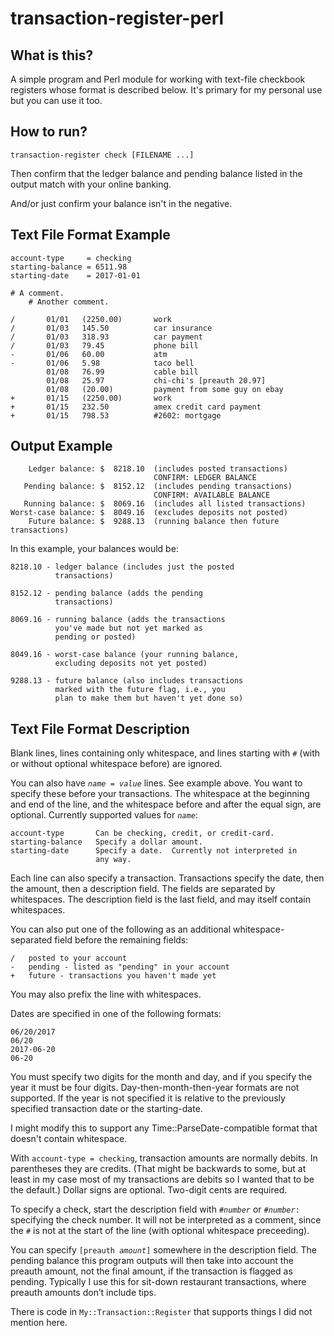 # transaction-register-perl

## What is this?

A simple program and Perl module for working with text-file checkbook
registers whose format is described below.  It's primary for my
personal use but you can use it too.

## How to run?

    transaction-register check [FILENAME ...]

Then confirm that the ledger balance and pending balance listed in the
output match with your online banking.

And/or just confirm your balance isn't in the negative.

## Text File Format Example

    account-type     = checking
    starting-balance = 6511.98
    starting-date    = 2017-01-01
    
    # A comment.
        # Another comment.

    /       01/01   (2250.00)       work
    /       01/03   145.50          car insurance
    /       01/03   318.93          car payment
    /       01/03   79.45           phone bill
    -       01/06   60.00           atm
    -       01/06   5.98            taco bell
            01/08   76.99           cable bill
            01/08   25.97           chi-chi's [preauth 20.97]
            01/08   (20.00)         payment from some guy on ebay
    +       01/15   (2250.00)       work
    +       01/15   232.50          amex credit card payment
    +       01/15   798.53          #2602: mortgage

## Output Example

        Ledger balance: $  8218.10  (includes posted transactions)
                                    CONFIRM: LEDGER BALANCE
       Pending balance: $  8152.12  (includes pending transactions)
                                    CONFIRM: AVAILABLE BALANCE
       Running balance: $  8069.16  (includes all listed transactions)
    Worst-case balance: $  8049.16  (excludes deposits not posted)
        Future balance: $  9288.13  (running balance then future transactions)

In this example, your balances would be:

    8218.10 - ledger balance (includes just the posted
              transactions)

    8152.12 - pending balance (adds the pending
              transactions)

    8069.16 - running balance (adds the transactions
              you've made but not yet marked as
              pending or posted)

    8049.16 - worst-case balance (your running balance,
              excluding deposits not yet posted)

    9288.13 - future balance (also includes transactions
              marked with the future flag, i.e., you
              plan to make them but haven't yet done so)
              
## Text File Format Description

Blank lines, lines containing only whitespace, and lines starting with
`#` (with or without optional whitespace before) are ignored.

You can also have <code><var>name</var> = <var>value</var></code>
lines.  See example above.  You want to specify these before your
transactions.  The whitespace at the beginning and end of the line,
and the whitespace before and after the equal sign, are optional.
Currently supported values for <code><var>name</var></code>:

    account-type       Can be checking, credit, or credit-card.
    starting-balance   Specify a dollar amount.
    starting-date      Specify a date.  Currently not interpreted in
                       any way.

Each line can also specify a transaction.  Transactions specify the
date, then the amount, then a description field.  The fields are
separated by whitespaces.  The description field is the last field,
and may itself contain whitespaces.

You can also put one of the following as an additional
whitespace-separated field before the remaining fields:

    /   posted to your account
    -   pending - listed as "pending" in your account
    +   future - transactions you haven't made yet
    
You may also prefix the line with whitespaces.

Dates are specified in one of the following formats:

	06/20/2017
	06/20
	2017-06-20
	06-20

You must specify two digits for the month and day, and if you specify
the year it must be four digits.  Day-then-month-then-year formats are
not supported.  If the year is not specified it is relative to the
previously specified transaction date or the starting-date.

I might modify this to support any Time::ParseDate-compatible format
that doesn't contain whitespace.

With `account-type = checking`, transaction amounts are normally
debits.  In parentheses they are credits.  (That might be backwards to
some, but at least in my case most of my transactions are debits so I
wanted that to be the default.)  Dollar signs are optional.  Two-digit
cents are required.

To specify a check, start the description field with
<code>#<var>number</var></code> or <code>#<var>number</var>:</code>
specifying the check number.  It will not be interpreted as a comment,
since the `#` is not at the start of the line (with optional
whitespace preceeding).

You can specify <code>[preauth <var>amount</var>]</code> somewhere in
the description field.  The pending balance this program outputs will
then take into account the preauth amount, not the final amount, if
the transaction is flagged as pending.  Typically I use this for
sit-down restaurant transactions, where preauth amounts don&rsquo;t
include tips.

There is code in `My::Transaction::Register` that supports things I
did not mention here.
